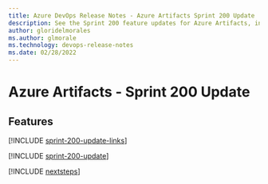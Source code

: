 ```yaml
---
title: Azure DevOps Release Notes - Azure Artifacts Sprint 200 Update
description: See the Sprint 200 feature updates for Azure Artifacts, including next steps.
author: gloridelmorales
ms.author: glmorale
ms.technology: devops-release-notes
ms.date: 02/28/2022
---
```


# Azure Artifacts - Sprint 200 Update

## Features

[!INCLUDE [sprint-200-update-links](../includes/artifacts/sprint-200-update-links.md)]

[!INCLUDE [sprint-200-update](../includes/artifacts/sprint-200-update.md)]

[!INCLUDE [nextsteps](../includes/nextsteps.md)]
